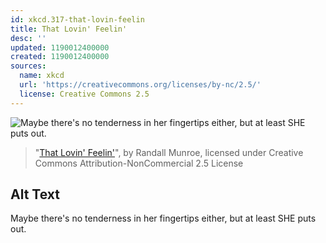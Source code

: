 ```yaml
---
id: xkcd.317-that-lovin-feelin
title: That Lovin' Feelin'
desc: ''
updated: 1190012400000
created: 1190012400000
sources:
  name: xkcd
  url: 'https://creativecommons.org/licenses/by-nc/2.5/'
  license: Creative Commons 2.5
---
```

![Maybe there's no tenderness in her fingertips either, but at least SHE puts out.](https://imgs.xkcd.com/comics/that_lovin_feelin.png)
> "[That Lovin' Feelin'](https://xkcd.com/317/)", by Randall Munroe, licensed under Creative Commons Attribution-NonCommercial 2.5 License

## Alt Text
Maybe there's no tenderness in her fingertips either, but at least SHE puts out.
